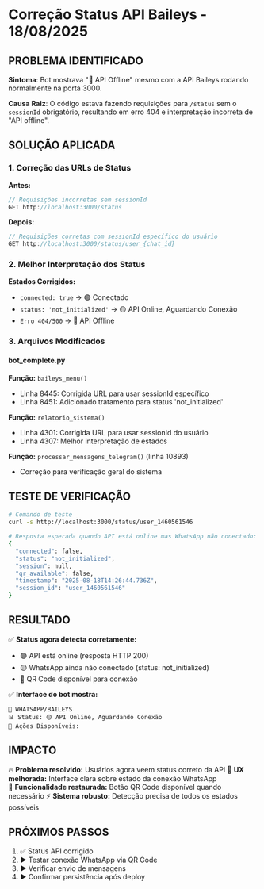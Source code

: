 # Correção Status API Baileys - 18/08/2025

## PROBLEMA IDENTIFICADO

**Sintoma**: Bot mostrava "🔴 API Offline" mesmo com a API Baileys rodando normalmente na porta 3000.

**Causa Raiz**: O código estava fazendo requisições para `/status` sem o `sessionId` obrigatório, resultando em erro 404 e interpretação incorreta de "API offline".

## SOLUÇÃO APLICADA

### 1. Correção das URLs de Status

**Antes:**
```javascript
// Requisições incorretas sem sessionId
GET http://localhost:3000/status
```

**Depois:**
```javascript
// Requisições corretas com sessionId específico do usuário
GET http://localhost:3000/status/user_{chat_id}
```

### 2. Melhor Interpretação dos Status

**Estados Corrigidos:**
- `connected: true` → 🟢 Conectado
- `status: 'not_initialized'` → 🟡 API Online, Aguardando Conexão  
- `Erro 404/500` → 🔴 API Offline

### 3. Arquivos Modificados

#### bot_complete.py
**Função:** `baileys_menu()`
- Linha 8445: Corrigida URL para usar sessionId específico
- Linha 8451: Adicionado tratamento para status 'not_initialized'

**Função:** `relatorio_sistema()`  
- Linha 4301: Corrigida URL para usar sessionId do usuário
- Linha 4307: Melhor interpretação de estados

**Função:** `processar_mensagens_telegram()` (linha 10893)
- Correção para verificação geral do sistema

## TESTE DE VERIFICAÇÃO

```bash
# Comando de teste
curl -s http://localhost:3000/status/user_1460561546

# Resposta esperada quando API está online mas WhatsApp não conectado:
{
  "connected": false,
  "status": "not_initialized", 
  "session": null,
  "qr_available": false,
  "timestamp": "2025-08-18T14:26:44.736Z",
  "session_id": "user_1460561546"
}
```

## RESULTADO

✅ **Status agora detecta corretamente:**
- 🟢 API está online (resposta HTTP 200)
- 🟡 WhatsApp ainda não conectado (status: not_initialized)
- 📱 QR Code disponível para conexão

✅ **Interface do bot mostra:**
```
📱 WHATSAPP/BAILEYS
📊 Status: 🟡 API Online, Aguardando Conexão
🔧 Ações Disponíveis:
```

## IMPACTO

🔥 **Problema resolvido:** Usuários agora veem status correto da API
📱 **UX melhorada:** Interface clara sobre estado da conexão WhatsApp  
🎯 **Funcionalidade restaurada:** Botão QR Code disponível quando necessário
⚡ **Sistema robusto:** Detecção precisa de todos os estados possíveis

## PRÓXIMOS PASSOS

1. ✅ Status API corrigido
2. ▶️ Testar conexão WhatsApp via QR Code
3. ▶️ Verificar envio de mensagens
4. ▶️ Confirmar persistência após deploy